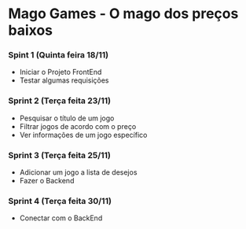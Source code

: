 # Mago Games - O mago dos preços baixos

### Spint 1 (Quinta feira 18/11)
  * Iniciar o Projeto FrontEnd
  * Testar algumas requisições
 
### Sprint 2 (Terça feita 23/11)
  * Pesquisar o título de um jogo
  * Filtrar jogos de acordo com o preço
  * Ver informações de um jogo específico
 
### Sprint 3 (Terça feita 25/11)
  * Adicionar um jogo a lista de desejos
  * Fazer o Backend

### Sprint 4 (Terça feita 30/11)
  * Conectar com o BackEnd

